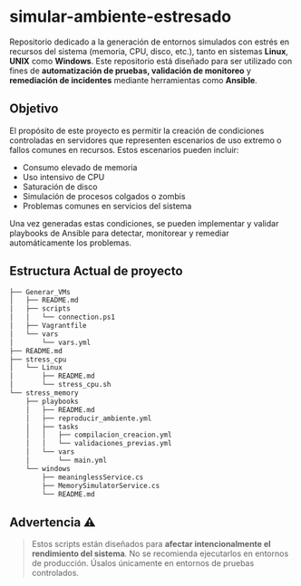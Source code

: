 # simular-ambiente-estresado

Repositorio dedicado a la generación de entornos simulados con estrés en recursos del sistema (memoria, CPU, disco, etc.), tanto en sistemas **Linux**, **UNIX** como **Windows**. Este repositorio está diseñado para ser utilizado con fines de **automatización de pruebas, validación de monitoreo** y **remediación de incidentes** mediante herramientas como **Ansible**.

## Objetivo

El propósito de este proyecto es permitir la creación de condiciones controladas en servidores que representen escenarios de uso extremo o fallos comunes en recursos. Estos escenarios pueden incluir:

- Consumo elevado de memoria
- Uso intensivo de CPU
- Saturación de disco
- Simulación de procesos colgados o zombis
- Problemas comunes en servicios del sistema

Una vez generadas estas condiciones, se pueden implementar y validar playbooks de Ansible para detectar, monitorear y remediar automáticamente los problemas.

## Estructura Actual de proyecto

```bash
├── Generar_VMs
│   ├── README.md
│   ├── scripts
│   │   └── connection.ps1
│   ├── Vagrantfile
│   └── vars
│       └── vars.yml
├── README.md
├── stress_cpu
│   └── Linux
│       ├── README.md
│       └── stress_cpu.sh
└── stress_memory
    ├── playbooks
    │   ├── README.md
    │   ├── reproducir_ambiente.yml
    │   ├── tasks
    │   │   ├── compilacion_creacion.yml
    │   │   └── validaciones_previas.yml
    │   └── vars
    │       └── main.yml
    └── windows
        ├── meaninglessService.cs
        ├── MemorySimulatorService.cs
        └── README.md
```

## Advertencia ⚠️

> Estos scripts están diseñados para **afectar intencionalmente el rendimiento del sistema**. No se recomienda ejecutarlos en entornos de producción. Úsalos únicamente en entornos de pruebas controlados.
